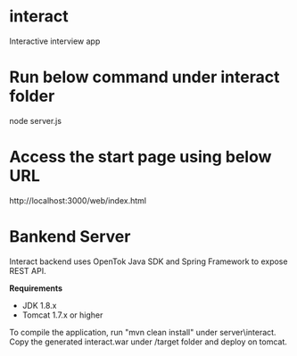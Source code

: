 # interact
Interactive interview app 

# Run below command under interact folder
node server.js

# Access the start page using below URL
http://localhost:3000/web/index.html


# Bankend Server
Interact backend uses OpenTok Java SDK and Spring Framework to expose REST API.

**Requirements**

* JDK 1.8.x
* Tomcat 1.7.x or higher

To compile the application, run "mvn clean install" under server\interact. 
Copy the generated interact.war under /target folder and deploy on tomcat.

